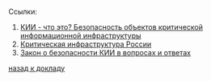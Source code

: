 Ссылки:
1. [КИИ - что это? Безопасность объектов критической информационной инфраструктуры](https://www.securityvision.ru/blog/kii-chto-eto/)
2. [Критическая инфраструктура России](https://www.tadviser.ru/index.php/%D0%A1%D1%82%D0%B0%D1%82%D1%8C%D1%8F:%D0%9A%D1%80%D0%B8%D1%82%D0%B8%D1%87%D0%B5%D1%81%D0%BA%D0%B0%D1%8F_%D0%B8%D0%BD%D1%84%D1%80%D0%B0%D1%81%D1%82%D1%80%D1%83%D0%BA%D1%82%D1%83%D1%80%D0%B0_%D0%A0%D0%BE%D1%81%D1%81%D0%B8%D0%B8)
3. [Закон о безопасности КИИ в вопросах и ответах](https://ics-cert.kaspersky.ru/reports/2018/02/06/zakon-o-bezopasnosti-kii-v-voprosakh-i-otvetah/)


[назад к докладу](../base/base)
